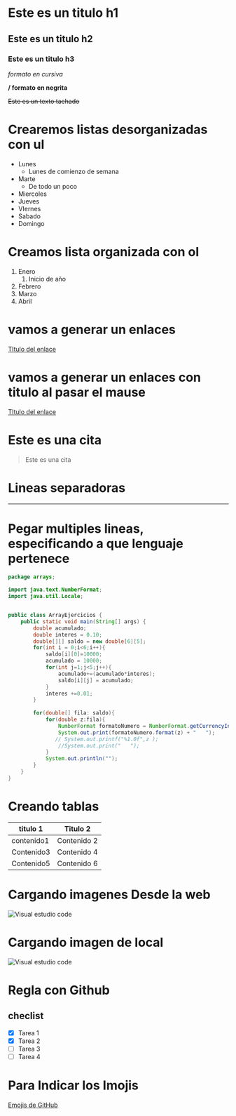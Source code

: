 # Este es un titulo h1
## Este es un titulo h2
### Este es un titulo h3

*formato en cursiva*

**/ formato en negrita**

~~Este es un texto tachado~~

# Crearemos listas desorganizadas con ul #

* Lunes
    * Lunes de comienzo de semana
* Marte
    * De todo un poco
* Miercoles
* Jueves
* VIernes
* Sabado
* Domingo

# Creamos lista organizada con ol #

1. Enero
    1. Inicio de año
2. Febrero
3. Marzo
4. Abril

# vamos a generar un enlaces

[TItulo del enlace](https://github.com/oramar/Proyecto-Java.git)


# vamos a generar un enlaces con titulo al pasar el mause

[TItulo del enlace](https://github.com/oramar/Proyecto-Java.git "Este es un enlace al gitHub")

# Este es una cita #
> Este es una cita

# Lineas separadoras #

___

# Pegar multiples lineas, especificando a que lenguaje pertenece

```java
package arrays;

import java.text.NumberFormat;
import java.util.Locale;


public class ArrayEjercicios {
    public static void main(String[] args) {
        double acumulado;
        double interes = 0.10;
        double[][] saldo = new double[6][5];
        for(int i = 0;i<6;i++){
            saldo[i][0]=10000;
            acumulado = 10000;
            for(int j=1;j<5;j++){
                acumulado+=(acumulado*interes);
                saldo[i][j] = acumulado;
            }
            interes +=0.01;
        }
        
        for(double[] fila: saldo){
            for(double z:fila){
                NumberFormat formatoNumero = NumberFormat.getCurrencyInstance(Locale.US);
                System.out.print(formatoNumero.format(z) + "   ");
               // System.out.printf("%1.0f",z );
                //System.out.print("   ");
            }
            System.out.println("");
        }
    }
}
```

# Creando tablas

|titulo 1  | Titulo 2  |
|--------- |---------  |
|contenido1|Contenido 2|
|Contenido3|Contenido 4|
|Contenido5|Contenido 6|

# Cargando imagenes Desde la web

![Visual estudio code](https://cdn.worldvectorlogo.com/logos/visual-studio-code.svg)

# Cargando imagen de local
![Visual estudio code](visual-studio-code.svg "Imagen de Visual Strudio code")

# Regla con Github #

## checlist ##

* [x] Tarea 1
* [x] Tarea 2
* [ ] Tarea 3
* [ ] Tarea 4
# Para Indicar los Imojis

[Emojis de GitHub](https://gist.github.com/rxaviers/7360908)



